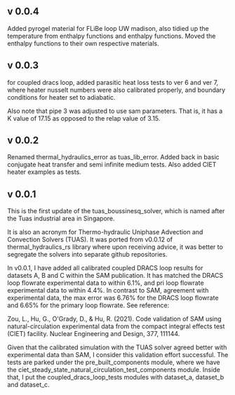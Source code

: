 ## v 0.0.4 

Added pyrogel material for FLiBe loop UW madison,
also tidied up the temperature from enthalpy functions and 
enthalpy functions. Moved the enthalpy functions to their own 
respective materials.

## v 0.0.3 

for coupled dracs loop, added parasitic heat loss 
tests to ver 6 and ver 7, where 
heater nusselt numbers were also calibrated properly, and boundary 
conditions for heater set to adiabatic.

Also note that pipe 3 was adjusted to use sam parameters. 
That is, it has a K value of 17.15 as opposed to the relap value of 3.15.


## v 0.0.2 

Renamed thermal_hydraulics_error as tuas_lib_error. Added back in 
basic conjugate heat transfer and semi infinite medium tests. Also 
added CIET heater examples as tests.

## v 0.0.1

This is the first update of the tuas_boussinesq_solver,
which is named after the Tuas industrial area in Singapore.

It is also an acronym for Thermo-hydraulic Uniphase Advection and Convection 
Solvers (TUAS). It was ported from v0.0.12 of thermal_hydraulics_rs library 
where upon receiving advice, it was better to segregate the solvers into 
separate github repositories.

In v0.0.1, I have added all calibrated coupled DRACS loop results 
for datasets A, B and C within the SAM publication. It has matched the 
DRACS loop flowrate experimental data to within 6.1%, and pri loop flowrate 
experimental data to within 4.4%. In contrast to SAM, agreement with 
experimental data, the max error was 6.76% for the DRACS loop flowrate 
and 6.65% for the primary loop flowrate. See reference:

Zou, L., Hu, G., O'Grady, D., & Hu, R. (2021). Code validation of 
SAM using natural-circulation experimental data from the compact integral 
effects test (CIET) facility. Nuclear Engineering and Design, 377, 111144.

Given that the calibrated simulation with the TUAS solver agreed better with 
experimental data than SAM, I consider this validation effort successful.
The tests are parked under the pre_built_components module, where we have 
the ciet_steady_state_natural_circulation_test_components module. Inside that,
I put the coupled_dracs_loop_tests modules with dataset_a, dataset_b 
and dataset_c.
